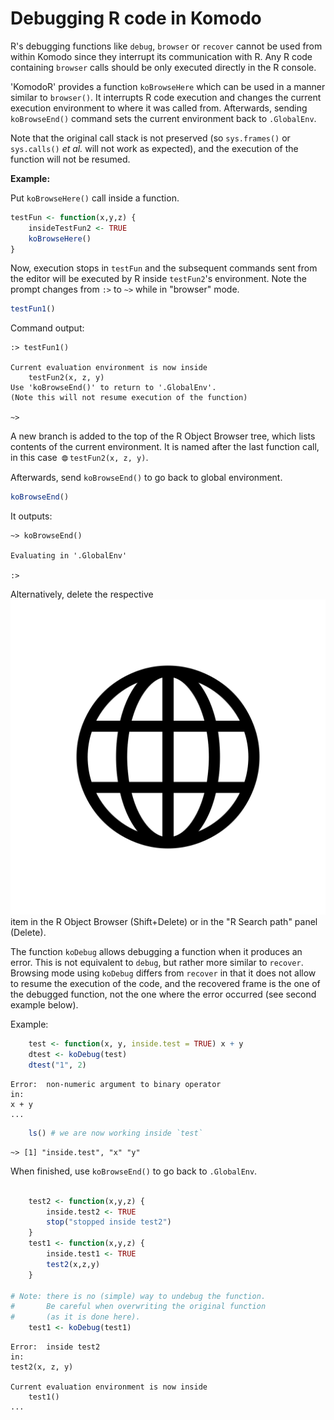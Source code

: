 Debugging R code in Komodo
======

R's debugging functions like `debug`, `browser` or `recover` cannot be used from
within Komodo since they interrupt its communication with R. Any R code
containing `browser` calls should be only executed directly in the R console. 

'KomodoR' provides a function `koBrowseHere` which can be used in a
manner similar to `browser()`. It interrupts R code execution and changes the 
current execution environment to where it was called from. Afterwards, sending
`koBrowseEnd()` command sets the current environment back to `.GlobalEnv`. 

Note that the original call stack is not preserved (so `sys.frames()` or `sys.calls()` _et al._ will not
work as expected), and the execution of the function will not be resumed.

__Example:__

Put `koBrowseHere()` call inside a function.

```r
testFun <- function(x,y,z) {
	insideTestFun2 <- TRUE
	koBrowseHere()
}

```

Now, execution stops in `testFun` and the subsequent commands sent from the
editor will be executed by R inside `testFun2`'s environment.
Note the prompt changes from `:>` to `~>` while in "browser" mode.

```r
testFun1()
```

Command output:
```no-highlight
:> testFun1()

Current evaluation environment is now inside
	testFun2(x, z, y)
Use 'koBrowseEnd()' to return to '.GlobalEnv'.
(Note this will not resume execution of the function)

~>
```

A new branch is added to the top of the R Object Browser tree, which lists 
contents of the current environment. It is named after the last function call, 
in this case <img src="img/environment.svg" width="16"
style="vertical-align: middle;" />`testFun2(x, z, y)`.

Afterwards, send `koBrowseEnd()` to go back to global environment. 

```r
koBrowseEnd()
```

It outputs:

```no-highlight
~> koBrowseEnd()

Evaluating in '.GlobalEnv'

:>
```

Alternatively, delete the respective
<img src="img/environment.svg" class="inline" /> item 
in the R Object Browser (Shift+Delete) or in the "R Search path" panel (Delete).


The function `koDebug` allows debugging a function when it produces an 
error. This is not equivalent to `debug`, but rather more similar to `recover`.
Browsing mode using `koDebug` differs from `recover` in that it does not allow 
to resume the execution of the code, and the recovered frame is the one of the 
debugged function, not the one where the error occurred (see second example below).

Example:
  
```r
    test <- function(x, y, inside.test = TRUE) x + y 
    dtest <- koDebug(test)
    dtest("1", 2)
```

```no-highlight
Error:  non-numeric argument to binary operator 
in: 
x + y
...
```

```r
    ls() # we are now working inside `test`
```
```no-highlight
~> [1] "inside.test", "x" "y"
```

When finished, use `koBrowseEnd()` to go back to `.GlobalEnv`.


```r

	test2 <- function(x,y,z) {
		inside.test2 <- TRUE
		stop("stopped inside test2")
	}
	test1 <- function(x,y,z) {
		inside.test1 <- TRUE
		test2(x,z,y)
	}

# Note: there is no (simple) way to undebug the function. 
#       Be careful when overwriting the original function
#       (as it is done here).
	test1 <- koDebug(test1)
```

```no-highlight
Error:  inside test2 
in: 
test2(x, z, y)

Current evaluation environment is now inside
	test1()
...
```
